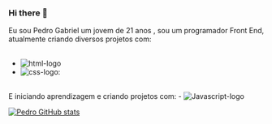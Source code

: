 ### Hi there 👋
  Eu sou Pedro Gabriel um jovem de 21 anos , sou um programador Front End, atualmente criando diversos projetos com:
<br>
<br>
  - <img src="https://img.shields.io/badge/HTML5-E34F26?style=for-the-badge&logo=html5&logoColor=white" alt="html-logo"/>
  - <img src="https://img.shields.io/badge/CSS3-1572B6?style=for-the-badge&logo=css3&logoColor=white" alt="css-logo"/>:
<br> 
E iniciando aprendizagem e criando projetos com:
  - <img src="https://img.shields.io/badge/JavaScript-F7DF1E?style=for-the-badge&logo=javascript&logoColor=black" alt=Javascript-logo>

[![Pedro GitHub stats](https://github-readme-stats.vercel.app/api?username=Gabriel23kk)](https://github.com/anuraghazra/github-readme-stats)
